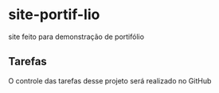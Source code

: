 # site-portif-lio
site feito para demonstração de portifólio

## Tarefas

O controle das tarefas desse projeto será realizado no GitHub
